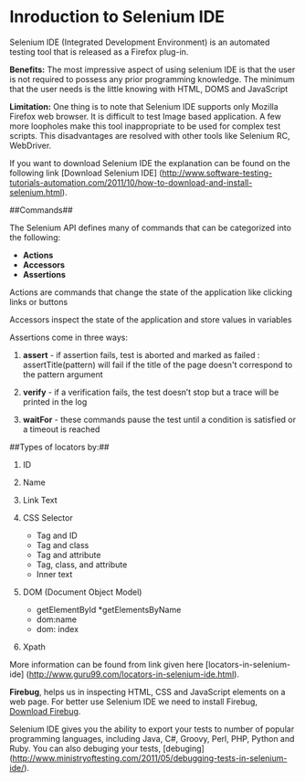 # Inroduction to Selenium IDE


Selenium IDE (Integrated Development Environment) is an automated testing tool that is released as a Firefox plug-in.

**Benefits:** The most impressive aspect of using selenium IDE is that the user is not required to possess any prior programming knowledge. The minimum that the user needs is the little knowing with HTML, DOMS and JavaScript

**Limitation:** One thing is to note that Selenium IDE supports only Mozilla Firefox web browser. It is difficult to test Image based application. A few more loopholes make this tool inappropriate to be used for complex test scripts. This disadvantages are resolved with other tools like Selenium RC, WebDriver.

If you want to download Selenium IDE  the explanation can be found on the following link [Download Selenium IDE]
(http://www.software-testing-tutorials-automation.com/2011/10/how-to-download-and-install-selenium.html).


##Commands##


The Selenium API defines many of commands that can be categorized into the following:
- **Actions**
- **Accessors**
- **Assertions**

Actions are commands that change the state of the application like clicking links or buttons

Accessors inspect the state of the application and store values in variables

Assertions come in three ways:

1. **assert** - if assertion fails, test is aborted and marked as failed : assertTitle(pattern) will fail if the title of the page doesn't
correspond to the pattern argument

2. **verify** - if a verification fails, the test doesn’t stop but a trace will be printed in the log

3. **waitFor** - these commands pause the test until a condition is satisfied or a
timeout is reached


##Types of locators by:##

1. ID

2. Name

3. Link Text

4. CSS Selector
    * Tag and ID
    * Tag and class
    * Tag and attribute
    * Tag, class, and attribute
    * Inner text

5. DOM (Document Object Model)
    * getElementById
    *getElementsByName
    * dom:name
    * dom: index
6. Xpath

More information can be found from link given here [locators-in-selenium-ide] (http://www.guru99.com/locators-in-selenium-ide.html).

**Firebug**, helps us in inspecting HTML, CSS and JavaScript elements on a web page. For better use Selenium IDE we need to install Firebug, [Download Firebug](https://getfirebug.com/downloads).

Selenium IDE gives you the ability to export your tests to number of popular programming languages, including Java, C#,
Groovy, Perl, PHP, Python and Ruby.
You can also debuging your tests, [debuging] (http://www.ministryoftesting.com/2011/05/debugging-tests-in-selenium-ide/).